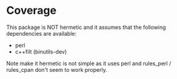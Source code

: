 # Coverage

This package is NOT hermetic and it assumes that the following dependencies are available:

- perl
- c++filt (binutils-dev)

Note make it hermetic is not simple as it uses perl and rules_perl / rules_cpan don't seem to work properly.
